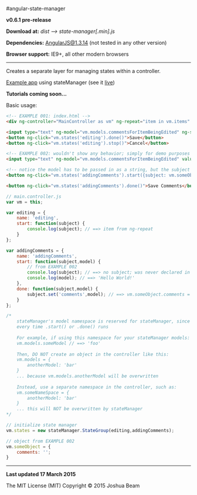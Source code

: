 #angular-state-manager

**v0.6.1 pre-release**

**Download at:** *dist --> state-manager[.min].js*

**Dependencies:** AngularJS@1.3.14 (not tested in any other version)

**Browser support:** IE9+, all other modern browsers

<hr>

Creates a separate layer for managing states within a controller.

<a href="https://github.com/joshbeam/Basket">Example app</a> using stateManager (see it <a href="http://joshbeam.github.io/Basket">live</a>)

**Tutorials coming soon...**

Basic usage:
```html
<!-- EXAMPLE 001: index.html -->
<div ng-controller="MainController as vm" ng-repeat="item in vm.items" ng-click="vm.states('editing').start({model: item})">{{item.name}}</div>

<input type="text" ng-model="vm.models.commentsForItemBeingEdited" ng-show="vm.states('editing').isActive()">
<button ng-click="vm.states('editing').done()">Save</button>
<button ng-click="vm.states('editing').stop()">Cancel</button>

<!-- EXAMPLE 002: wouldn't show any behavior; simply for demo purposes on how to bind a scope's model to the stateManager -->
<input type="text" ng-model="vm.models.commentsForItemBeingEdited" value="Hello World!" />

<!-- notice the model has to be passed in as a string, but the subject is an actual scope object -->
<button ng-click="vm.states('addingComments').start({subject: vm.someObject, model:'vm.models.commentsForItemBeingEdited'})">Start</button>

<button ng-click="vm.states('addingComments').done()">Save Comments</button>
```

```javascript
// main.controller.js
var vm = this;

var editing = {
	name: 'editing',
	start: function(subject) {
		console.log(subject); // ==> item from ng-repeat
	}
};

var addingComments = {
	name: 'addingComments',
	start: function(subject,model) {
		// from EXAMPLE 002
		console.log(subject); // ==> no subject; was never declared in the start function up top
		console.log(model); // ==> 'Hello World!'
	},
	done: function(subject,model) {
		subject.set('comments',model); // ==> vm.someObject.comments = 'Hello World!'
	}
};

/*
	stateManager's model namespace is reserved for stateManager, since it 're-builds' models
	every time .start() or .done() runs
	
	For example, if using this namespace for your stateManager models:
	vm.models.someModel // ==> 'foo'
	
	Then, DO NOT create an object in the controller like this:
	vm.models = {
		anotherModel: 'bar'
	}
	... because vm.models.anotherModel will be overwritten
	
	Instead, use a separate namespace in the controller, such as:
	vm.someNameSpace = {
		anotherModel: 'bar'
	}
	... this will NOT be overwritten by stateManager
*/

// initialize state manager
vm.states = new stateManager.StateGroup(editing,addingComments);

// object from EXAMPLE 002
vm.someObject = {
	comments: '';
}
```

<hr>

**Last updated 17 March 2015**

The MIT License (MIT) Copyright &copy; 2015 Joshua Beam